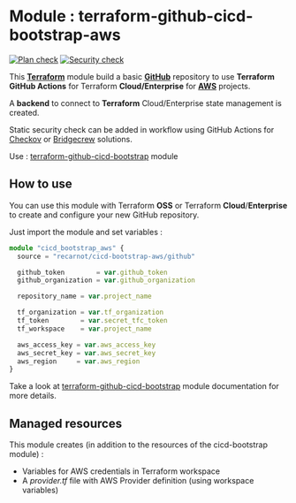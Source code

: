 # Module : terraform-github-cicd-bootstrap-aws

<p align="left">
  <a href="https://github.com/recarnot/terraform-github-cicd-bootstrap-aws/actions"><img alt="Plan check" src="https://github.com/recarnot/terraform-github-cicd-bootstrap-aws/workflows/Plan%20check/badge.svg" /></a>
  <a href="https://github.com/recarnot/terraform-github-cicd-bootstrap-aws/actions"><img alt="Security check" src="https://github.com/recarnot/terraform-github-cicd-bootstrap-aws/workflows/Security%20check/badge.svg" /></a>
</p>


This [**Terraform**](https://www.terraform.io/) module build a basic [**GitHub**](https://github.com/) repository to use **Terraform** **GitHub Actions** for Terraform **Cloud/Enterprise** for **[AWS](https://aws.amazon.com/fr/console/)** projects.

A **backend** to connect to **Terraform** Cloud/Enterprise state management is created.

Static security check can be added in workflow using GitHub Actions for [Checkov](https://www.checkov.io/) or [Bridgecrew](https://www.bridgecrew.cloud/) solutions.

Use : [terraform-github-cicd-bootstrap](https://registry.terraform.io/modules/recarnot/cicd-bootstrap/github/) module



## How to use

You can use this module with Terraform **OSS** or Terraform **Cloud**/**Enterprise** to create and configure your new GitHub repository.

Just import the module and set variables :  

```typescript
module "cicd_bootstrap_aws" {
  source = "recarnot/cicd-bootstrap-aws/github"

  github_token        = var.github_token
  github_organization = var.github_organization

  repository_name = var.project_name

  tf_organization = var.tf_organization
  tf_token        = var.secret_tfc_token
  tf_workspace    = var.project_name

  aws_access_key = var.aws_access_key
  aws_secret_key = var.aws_secret_key
  aws_region     = var.aws_region
}
```



Take a look at  [terraform-github-cicd-bootstrap](https://registry.terraform.io/modules/recarnot/cicd-bootstrap/github/) module documentation for more details.



## Managed resources

This module creates (in addition to the resources of the cicd-bootstrap module) :

- Variables for AWS credentials in Terraform workspace
- A *provider.tf* file with AWS Provider definition (using workspace variables)

